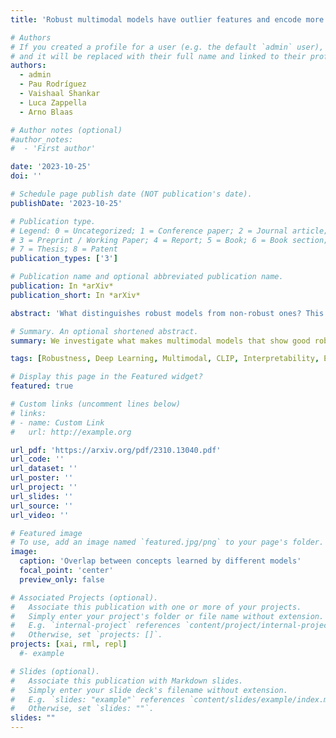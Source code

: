 ```yaml
---
title: 'Robust multimodal models have outlier features and encode more concepts'

# Authors
# If you created a profile for a user (e.g. the default `admin` user), write the username (folder name) here
# and it will be replaced with their full name and linked to their profile.
authors:
  - admin
  - Pau Rodríguez
  - Vaishaal Shankar
  - Luca Zappella
  - Arno Blaas

# Author notes (optional)
#author_notes:
#  - 'First author'

date: '2023-10-25'
doi: ''

# Schedule page publish date (NOT publication's date).
publishDate: '2023-10-25'

# Publication type.
# Legend: 0 = Uncategorized; 1 = Conference paper; 2 = Journal article;
# 3 = Preprint / Working Paper; 4 = Report; 5 = Book; 6 = Book section;
# 7 = Thesis; 8 = Patent
publication_types: ['3']

# Publication name and optional abbreviated publication name.
publication: In *arXiv*
publication_short: In *arXiv*

abstract: 'What distinguishes robust models from non-robust ones? This question has gained traction with the appearance of large-scale multimodal models, such as CLIP. These models have demonstrated unprecedented robustness with respect to natural distribution shifts. While it has been shown that such differences in robustness can be traced back to differences in training data, so far it is not known what that translates to in terms of what the model has learned. In this work, we bridge this gap by probing the representation spaces of 12 robust multimodal models with various backbones (ResNets and ViTs) and pretraining sets (OpenAI, LAION-400M, LAION-2B, YFCC15M, CC12M and DataComp). We find two signatures of robustness in the representation spaces of these models (1) Robust models exhibit outlier features characterized by their activations, with some being several orders of magnitude above average. These outlier features induce privileged directions in the model representation space. We demonstrate that these privileged directions explain most of the predictive power of the model by pruning up to 80% of the least important representation space directions without negative impacts on model accuracy and robustness; (2) Robust models encode substantially more concepts in their representation space. While this superposition of concepts allows robust models to store much information, it also results in highly polysemantic features, which makes their interpretation challenging. We discuss how these insights pave the way for future research in various fields, such as model pruning and mechanistic interpretability.'

# Summary. An optional shortened abstract.
summary: We investigate what makes multimodal models that show good robustness with respect to natural distribution shifts (e.g., zero-shot CLIP) different from models with lower robustness using interpretability.

tags: [Robustness, Deep Learning, Multimodal, CLIP, Interpretability, Explainability, Generalization, Polysemanticity, Natural Distribution Shifts, Outlier Features, Privileged Directions, Model Pruning, Effective Robustness]

# Display this page in the Featured widget?
featured: true

# Custom links (uncomment lines below)
# links:
# - name: Custom Link
#   url: http://example.org

url_pdf: 'https://arxiv.org/pdf/2310.13040.pdf'
url_code: ''
url_dataset: ''
url_poster: ''
url_project: ''
url_slides: ''
url_source: ''
url_video: ''

# Featured image
# To use, add an image named `featured.jpg/png` to your page's folder.
image:
  caption: 'Overlap between concepts learned by different models'
  focal_point: 'center'
  preview_only: false

# Associated Projects (optional).
#   Associate this publication with one or more of your projects.
#   Simply enter your project's folder or file name without extension.
#   E.g. `internal-project` references `content/project/internal-project/index.md`.
#   Otherwise, set `projects: []`.
projects: [xai, rml, repl]
  #- example

# Slides (optional).
#   Associate this publication with Markdown slides.
#   Simply enter your slide deck's filename without extension.
#   E.g. `slides: "example"` references `content/slides/example/index.md`.
#   Otherwise, set `slides: ""`.
slides: ""
---
```

